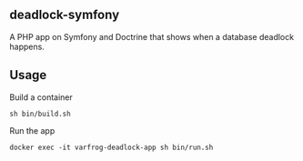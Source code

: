 ## deadlock-symfony

A PHP app on Symfony and Doctrine that shows when a database deadlock happens.

## Usage

Build a container
```
sh bin/build.sh
```

Run the app
```
docker exec -it varfrog-deadlock-app sh bin/run.sh
```
